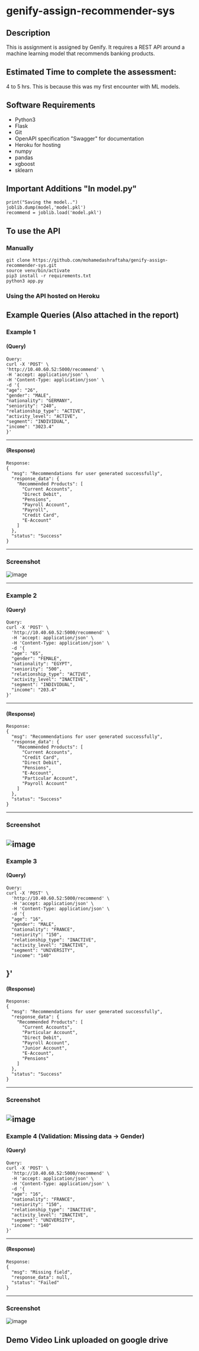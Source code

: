 
# genify-assign-recommender-sys



## Description
This is assignment is assigned by Genify. It requires a REST API around a machine learning model that recommends banking products.

## Estimated Time to complete the assessment:
4 to 5 hrs. This is because this was my first encounter with ML models.

## Software Requirements
* Python3
* Flask
* Git
* OpenAPI specification "Swagger" for documentation
* Heroku for hosting
* numpy 
* pandas 
* xgboost
* sklearn 

## Important Additions "In model.py"
    print("Saving the model..")
    joblib.dump(model,'model.pkl')
    recommend = joblib.load('model.pkl')


## To use the API
### Manually
    git clone https://github.com/mohamedashraftaha/genify-assign-recommender-sys.git
    source venv/bin/activate
    pip3 install -r requirements.txt
    python3 app.py


### Using the API hosted on Heroku

## Example Queries (Also attached in the report)
### Example 1
#### (Query)
    Query:
    curl -X 'POST' \
    'http://10.40.60.52:5000/recommend' \
    -H 'accept: application/json' \
    -H 'Content-Type: application/json' \
    -d '{
    "age": "26",
    "gender": "MALE",
    "nationality": "GERMANY",
    "seniority": "240",
    "relationship_type": "ACTIVE",
    "activity_level": "ACTIVE",
    "segment": "INDIVIDUAL",
    "income": "3023.4"
    }'
----

#### (Response)
    Response: 
    {
      "msg": "Recommendations for user generated successfully",
      "response_data": {
        "Recommended Products": [
          "Current Accounts",
          "Direct Debit",
          "Pensions",
          "Payroll Account",
          "Payroll",
          "Credit Card",
          "E-Account"
        ]
      },
      "status": "Success"
    }
---
### Screenshot
![image](https://user-images.githubusercontent.com/75078872/167313682-785caac0-930a-4962-bace-6159a33a14ac.png)

---
### Example 2
#### (Query)
    Query:
    curl -X 'POST' \
      'http://10.40.60.52:5000/recommend' \
      -H 'accept: application/json' \
      -H 'Content-Type: application/json' \
      -d '{
      "age": "65",
      "gender": "FEMALE",
      "nationality": "EGYPT",
      "seniority": "500",
      "relationship_type": "ACTIVE",
      "activity_level": "INACTIVE",
      "segment": "INDIVIDUAL",
      "income": "203.4"
    }'
----

#### (Response)
    Response: 
    {
      "msg": "Recommendations for user generated successfully",
      "response_data": {
        "Recommended Products": [
          "Current Accounts",
          "Credit Card",
          "Direct Debit",
          "Pensions",
          "E-Account",
          "Particular Account",
          "Payroll Account"
        ]
      },
      "status": "Success"
    }
---
### Screenshot
![image](https://user-images.githubusercontent.com/75078872/167313889-41ce551d-3bbb-4885-a478-9f5ddd4b0082.png)
---
### Example 3
#### (Query)
    Query:
    curl -X 'POST' \
      'http://10.40.60.52:5000/recommend' \
      -H 'accept: application/json' \
      -H 'Content-Type: application/json' \
      -d '{
      "age": "16",
      "gender": "MALE",
      "nationality": "FRANCE",
      "seniority": "150",
      "relationship_type": "INACTIVE",
      "activity_level": "INACTIVE",
      "segment": "UNIVERSITY",
      "income": "140"
}'
----

#### (Response)
    Response: 
    {
      "msg": "Recommendations for user generated successfully",
      "response_data": {
        "Recommended Products": [
          "Current Accounts",
          "Particular Account",
          "Direct Debit",
          "Payroll Account",
          "Junior Account",
          "E-Account",
          "Pensions"
        ]
      },
      "status": "Success"
    }
---
### Screenshot
![image](https://user-images.githubusercontent.com/75078872/167313919-df2f9672-1cfd-4400-be59-5e0d56065ce3.png)
---
### Example 4 (Validation: Missing data -> Gender)
#### (Query)
    Query:
    curl -X 'POST' \
      'http://10.40.60.52:5000/recommend' \
      -H 'accept: application/json' \
      -H 'Content-Type: application/json' \
      -d '{
      "age": "16",
      "nationality": "FRANCE",
      "seniority": "150",
      "relationship_type": "INACTIVE",
      "activity_level": "INACTIVE",
      "segment": "UNIVERSITY",
      "income": "140"
    }'
----

#### (Response)
    Response: 
    {
      "msg": "Missing field",
      "response_data": null,
      "status": "Failed"
    }
---
### Screenshot
![image](https://user-images.githubusercontent.com/75078872/167314052-1508fab4-7c49-41f1-9658-129d8c371d0d.png)
## Demo Video Link uploaded on google drive


